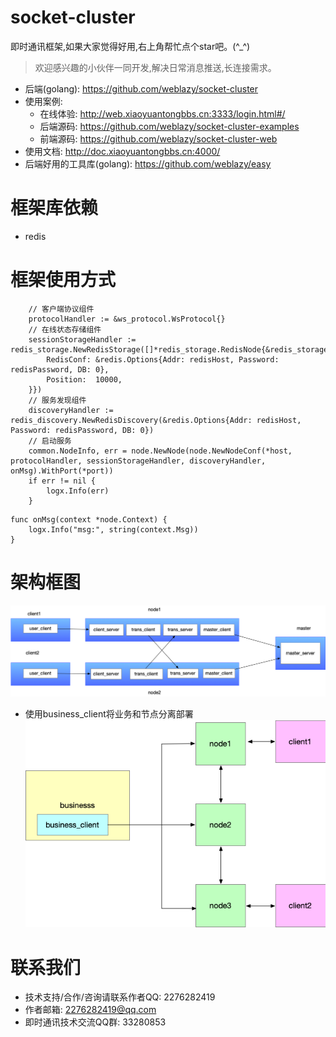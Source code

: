 # socket-cluster
即时通讯框架,如果大家觉得好用,右上角帮忙点个star吧。(^_^)
> 欢迎感兴趣的小伙伴一同开发,解决日常消息推送,长连接需求。
- 后端(golang): https://github.com/weblazy/socket-cluster
- 使用案例:	
    - 在线体验: http://web.xiaoyuantongbbs.cn:3333/login.html#/
 	- 后端源码: https://github.com/weblazy/socket-cluster-examples
	- 前端源码: https://github.com/weblazy/socket-cluster-web
- 使用文档: http://doc.xiaoyuantongbbs.cn:4000/
- 后端好用的工具库(golang): https://github.com/weblazy/easy
# 框架库依赖
- redis

# 框架使用方式
```
	// 客户端协议组件
	protocolHandler := &ws_protocol.WsProtocol{}
	// 在线状态存储组件
	sessionStorageHandler := redis_storage.NewRedisStorage([]*redis_storage.RedisNode{&redis_storage.RedisNode{
		RedisConf: &redis.Options{Addr: redisHost, Password: redisPassword, DB: 0},
		Position:  10000,
	}})
    // 服务发现组件
	discoveryHandler := redis_discovery.NewRedisDiscovery(&redis.Options{Addr: redisHost, Password: redisPassword, DB: 0})
	// 启动服务
	common.NodeInfo, err = node.NewNode(node.NewNodeConf(*host, protocolHandler, sessionStorageHandler, discoveryHandler, onMsg).WithPort(*port))
	if err != nil {
		logx.Info(err)
	}
```
```
func onMsg(context *node.Context) {
	logx.Info("msg:", string(context.Msg))
}
```

# 架构框图
![scheme 1](pic/websocket.png)

- 使用business_client将业务和节点分离部署
![scheme 1](pic/business_client.png)

# 联系我们
- 技术支持/合作/咨询请联系作者QQ: 2276282419
- 作者邮箱: 2276282419@qq.com
- 即时通讯技术交流QQ群: 33280853
